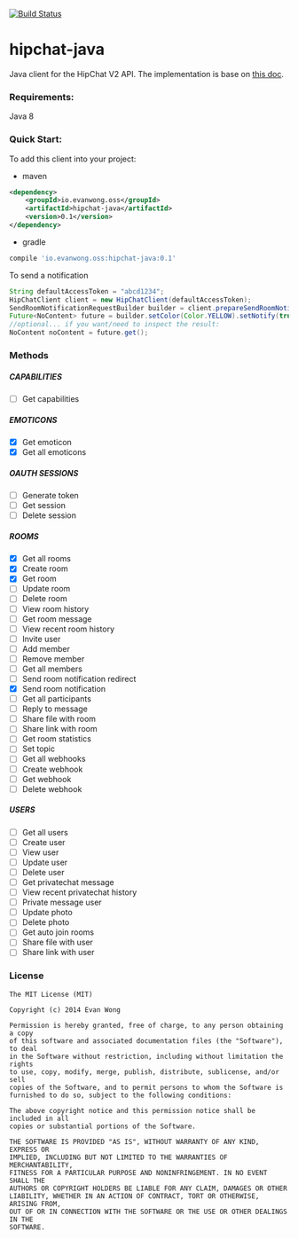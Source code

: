 [![Build Status](https://snap-ci.com/evanwong/hipchat-java/branch/develop/build_image)](https://snap-ci.com/evanwong/hipchat-java/branch/develop)

hipchat-java
============
Java client for the HipChat V2 API. The implementation is base on [this doc](https://www.hipchat.com/docs/apiv2).


###  Requirements:
Java 8

### Quick Start:
To add this client into your project:

* maven
```xml
<dependency>
    <groupId>io.evanwong.oss</groupId>
    <artifactId>hipchat-java</artifactId>
    <version>0.1</version>
</dependency>
```
* gradle
```gradle
compile 'io.evanwong.oss:hipchat-java:0.1'
```

To send a notification
```java
String defaultAccessToken = "abcd1234";
HipChatClient client = new HipChatClient(defaultAccessToken);
SendRoomNotificationRequestBuilder builder = client.prepareSendRoomNotificationRequestBuilder("myRoom", "hello world!");
Future<NoContent> future = builder.setColor(Color.YELLOW).setNotify(true).build().execute();
//optional... if you want/need to inspect the result:
NoContent noContent = future.get();
```

### Methods

##### CAPABILITIES
- [ ] Get capabilities

##### EMOTICONS
- [x] Get emoticon
- [x] Get all emoticons

##### OAUTH SESSIONS
- [ ] Generate token
- [ ] Get session
- [ ] Delete session

##### ROOMS
- [x] Get all rooms
- [x] Create room
- [x] Get room
- [ ] Update room
- [ ] Delete room
- [ ] View room history
- [ ] Get room message
- [ ] View recent room history
- [ ] Invite user
- [ ] Add member
- [ ] Remove member
- [ ] Get all members
- [ ] Send room notification redirect
- [x] Send room notification
- [ ] Get all participants
- [ ] Reply to message
- [ ] Share file with room
- [ ] Share link with room
- [ ] Get room statistics
- [ ] Set topic
- [ ] Get all webhooks
- [ ] Create webhook
- [ ] Get webhook
- [ ] Delete webhook

##### USERS
- [ ] Get all users
- [ ] Create user
- [ ] View user
- [ ] Update user
- [ ] Delete user
- [ ] Get privatechat message
- [ ] View recent privatechat history
- [ ] Private message user
- [ ] Update photo
- [ ] Delete photo
- [ ] Get auto join rooms
- [ ] Share file with user
- [ ] Share link with user

### License

    The MIT License (MIT)

    Copyright (c) 2014 Evan Wong

    Permission is hereby granted, free of charge, to any person obtaining a copy
    of this software and associated documentation files (the "Software"), to deal
    in the Software without restriction, including without limitation the rights
    to use, copy, modify, merge, publish, distribute, sublicense, and/or sell
    copies of the Software, and to permit persons to whom the Software is
    furnished to do so, subject to the following conditions:

    The above copyright notice and this permission notice shall be included in all
    copies or substantial portions of the Software.

    THE SOFTWARE IS PROVIDED "AS IS", WITHOUT WARRANTY OF ANY KIND, EXPRESS OR
    IMPLIED, INCLUDING BUT NOT LIMITED TO THE WARRANTIES OF MERCHANTABILITY,
    FITNESS FOR A PARTICULAR PURPOSE AND NONINFRINGEMENT. IN NO EVENT SHALL THE
    AUTHORS OR COPYRIGHT HOLDERS BE LIABLE FOR ANY CLAIM, DAMAGES OR OTHER
    LIABILITY, WHETHER IN AN ACTION OF CONTRACT, TORT OR OTHERWISE, ARISING FROM,
    OUT OF OR IN CONNECTION WITH THE SOFTWARE OR THE USE OR OTHER DEALINGS IN THE
    SOFTWARE.
